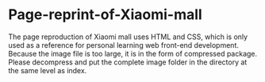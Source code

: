# Page-reprint-of-Xiaomi-mall
The page reproduction of Xiaomi mall uses HTML and CSS, which is only used as a reference for personal learning web front-end development.<br>
Because the image file is too large, it is in the form of compressed package. Please decompress and put the complete image folder in the directory at the same level as index.
